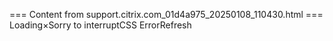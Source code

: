=== Content from support.citrix.com_01d4a975_20250108_110430.html ===
Loading×Sorry to interruptCSS ErrorRefresh
